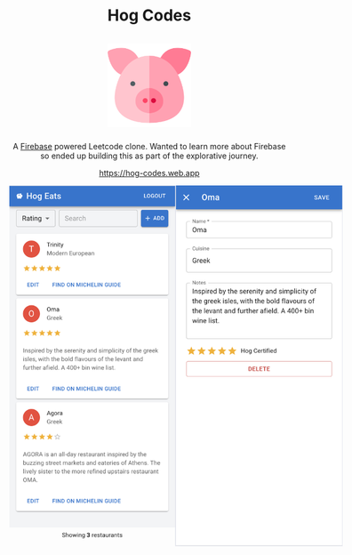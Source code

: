 <div align="center">
  <h1 align="center">
    Hog Codes
    <br />
    <br />
    <a href="https://hog-codes.web.app/">
      <img src="https://github.com/manasb-uoe/hog-codes/blob/main/public/favicon.png?raw=true" alt="app logo" width="150"/>
    </a>
  </h1>
  
A [Firebase](http://firebase.google.com/) powered Leetcode clone. Wanted to learn more about Firebase so ended up building this as part of the explorative journey.  

https://hog-codes.web.app

<div style="display: flex; flex-direction: row;">
  <img src="https://github.com/manasb-uoe/hog-eats/blob/main/screenshots/screenshot-1.png?raw=true" alt="app logo" width="300";"/>
  <img src="https://github.com/manasb-uoe/hog-eats/blob/main/screenshots/screenshot-2.png?raw=true" alt="app logo" width="300"/>
</div>
</div>

